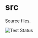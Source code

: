 # src

Source files.

![Test Status](https://github.com/knaka/src/actions/workflows/src.yml/badge.svg)
